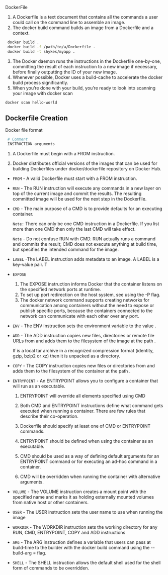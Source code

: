 
DockerFile 

1. A Dockerfile is a text document that contains all the commands a user could call on the command line to assemble an image.   
2. The docker build command builds an image from a Dockerfile and a context.  
 ```sh 
  docker build .
  docker build -f /path/to/a/Dockerfile .
  docker build -t shykes/myapp .
 ```

3. The Docker daemon runs the instructions in the Dockerfile one-by-one, committing the result of each instruction to a new image if necessary, before finally outputting the ID of your new image.  
4. Whenever possible, Docker uses a build-cache to accelerate the docker build process significantly.  
5. When you’re done with your build, you’re ready to look into scanning your image with docker scan  
 ```sh
 docker scan hello-world
 
 ```

## Dockerfile Creation  

 Docker file format
  ```sh
   # Comment
   INSTRUCTION arguments
  ```

1. A Dockerfile must begin with a FROM instruction.  

2. Docker distributes official versions of the images that can be used for building Dockerfiles under docker/dockerfile repository on Docker Hub.

- `FROM` - A valid Dockerfile must start with a FROM instruction.

- `RUN` - The RUN instruction will execute any commands in a new layer on top of the current image and commit the results. The resulting committed image will be used for the next step in the Dockerfile.

- `CMD` - The main purpose of a CMD is to provide defaults for an executing container. 

   `Note:` There can only be one CMD instruction in a Dockerfile. If you list more than one CMD then only the last CMD will take effect.

   `Note` - Do not confuse RUN with CMD. RUN actually runs a command and commits the result; CMD does not execute anything at build time, but specifies the intended command for the image.

- `LABEL` -The LABEL instruction adds metadata to an image. A LABEL is a key-value pair. T

- `EXPOSE`
  1. The EXPOSE instruction informs Docker that the container listens on the specified network ports at runtime. 
  2. To set up port redirection on the host system, see using the -P flag.
  3. The docker network command supports creating networks for communication among containers without the need to expose or publish specific ports, because the containers connected to the network can communicate with each other over any port. 

- `ENV` - The ENV instruction sets the environment variable <key> to the value <value>.

- `ADD` - The ADD instruction copies new files, directories or remote file URLs from <src> and adds them to the filesystem of the image at the path <dest>.

    If <src> is a local tar archive in a recognized compression format (identity, gzip, bzip2 or xz) then it is unpacked as a directory. 

- `COPY` - The COPY instruction copies new files or directories from <src> and adds them to the filesystem of the container at the path <dest>.

- `ENTRYPOINT` - An ENTRYPOINT allows you to configure a container that will run as an executable.

  1. ENTRYPOINT will override all elements specified using CMD
  2. Both CMD and ENTRYPOINT instructions define what command gets executed when running a container. There are few rules that describe their co-operation.

  3. Dockerfile should specify at least one of CMD or ENTRYPOINT commands.

  4. ENTRYPOINT should be defined when using the container as an executable.

  5. CMD should be used as a way of defining default arguments for an ENTRYPOINT command or for executing an ad-hoc command in a container.

  6. CMD will be overridden when running the container with alternative arguments.

- `VOLUME` - The VOLUME instruction creates a mount point with the specified name and marks it as holding externally mounted volumes from native host or other containers. 

- `USER` - The USER instruction sets the user name to use when running the image
- `WORKDIR` - The WORKDIR instruction sets the working directory for any RUN, CMD, ENTRYPOINT, COPY and ADD instructions

- `ARG` - The ARG instruction defines a variable that users can pass at build-time to the builder with the docker build command using the --build-arg <varname>=<value> flag. 

- `SHELL` - The SHELL instruction allows the default shell used for the shell form of commands to be overridden. 